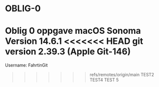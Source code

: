 # OBLIG-0
Oblig 0 oppgave
macOS Sonoma Version 14.6.1
<<<<<<< HEAD
git version 2.39.3 (Apple Git-146) 
=======
Username: FahrtinGit
>>>>>>> refs/remotes/origin/main
TEST2
TEST4
TEST 5
